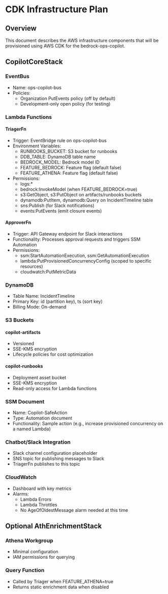 # CDK Infrastructure Plan

## Overview

This document describes the AWS infrastructure components that will be provisioned using AWS CDK for the bedrock-ops-copilot.

## CopilotCoreStack

### EventBus

- Name: ops-copilot-bus
- Policies:
  - Organization PutEvents policy (off by default)
  - Development-only open policy (for testing)

### Lambda Functions

#### TriagerFn

- Trigger: EventBridge rule on ops-copilot-bus
- Environment Variables:
  - RUNBOOKS_BUCKET: S3 bucket for runbooks
  - DDB_TABLE: DynamoDB table name
  - BEDROCK_MODEL: Bedrock model ID
  - FEATURE_BEDROCK: Feature flag (default false)
  - FEATURE_ATHENA: Feature flag (default false)
- Permissions:
  - logs:\*
  - bedrock:InvokeModel (when FEATURE_BEDROCK=true)
  - s3:GetObject, s3:PutObject on artifacts/runbooks buckets
  - dynamodb:PutItem, dynamodb:Query on IncidentTimeline table
  - sns:Publish (for Slack notifications)
  - events:PutEvents (emit closure events)

#### ApproverFn

- Trigger: API Gateway endpoint for Slack interactions
- Functionality: Processes approval requests and triggers SSM Automation
- Permissions:
  - ssm:StartAutomationExecution, ssm:GetAutomationExecution
  - lambda:PutProvisionedConcurrencyConfig (scoped to specific resources)
  - cloudwatch:PutMetricData

### DynamoDB

- Table Name: IncidentTimeline
- Primary Key: id (partition key), ts (sort key)
- Billing Mode: On-demand

### S3 Buckets

#### copilot-artifacts

- Versioned
- SSE-KMS encryption
- Lifecycle policies for cost optimization

#### copilot-runbooks

- Deployment asset bucket
- SSE-KMS encryption
- Read-only access for Lambda functions

### SSM Document

- Name: Copilot-SafeAction
- Type: Automation document
- Functionality: Sample action (e.g., increase provisioned concurrency on a named Lambda)

### Chatbot/Slack Integration

- Slack channel configuration placeholder
- SNS topic for publishing messages to Slack
- TriagerFn publishes to this topic

### CloudWatch

- Dashboard with key metrics
- Alarms:
  - Lambda Errors
  - Lambda Throttles
  - No AgeOfOldestMessage alarm needed at this time

## Optional AthEnrichmentStack

### Athena Workgroup

- Minimal configuration
- IAM permissions for querying

### Query Function

- Called by Triager when FEATURE_ATHENA=true
- Returns static enrichment data when disabled
